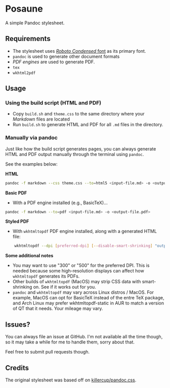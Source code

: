 # Posaune

A simple Pandoc stylesheet.

## Requirements

- The stylesheet uses [*Roboto Condensed* font](https://fonts.google.com/specimen/Roboto+Condensed) as its primary font.
- `pandoc` is used to generate other document formats
- *PDF engines* are used to generate PDF.
 - `tex`
 - `wkhtml2pdf`

## Usage

### Using the build script (HTML and PDF)

- Copy `build.sh` and `theme.css` to the same directory where your *Markdown* files are located
- Run `build.sh` to generate HTML and PDF for all `.md` files in the directory.


### Manually via pandoc

Just like how the build script generates pages, you can always generate HTML and PDF output 
manually through the terminal using `pandoc`.

See the examples below:

**HTML**

```bash
pandoc -f markdown --css theme.css --to=html5 <input-file.md> -o <output-file.html> --self-contained
```

**Basic PDF**

- With a PDF engine installed (e.g., BasicTeX)...

```bash
pandoc -f markdown --to=pdf <input-file.md> -o <output-file.pdf>
```    

**Styled PDF**

- With `wkhtmltopdf` PDF engine installed, along with a generated HTML file:

```bash
    wkhtmltopdf --dpi [preferred-dpi] [--disable-smart-shrinking] "output-file.html" "output-file.pdf"
```

**Some additional notes**

- You may want to use "300" or "500" for the preferred DPI. This is needed because some high-resolution displays can affect how `wkhtmltopdf` generates its PDFs.
- Other builds of `wkhtmltopdf` (MacOS) may strip CSS data with smart-shrinking on. See if it works out for you.
- `pandoc` and `wkhtmltopdf` may vary across Linux distros / MacOS. For example, MacOS can opt for BasicTeX instead of the entre TeX package, and Arch Linux may prefer wkhtmltopdf-static in AUR to match a version of QT that it needs. Your mileage may vary.

## Issues?

You can always file an issue at GitHub. I'm not available all the time though, so it may take
a while for me to handle them, sorry about that.

Feel free to submit pull requests though.

## Credits

The original stylesheet was based off on [killercup/pandoc.css](https://gist.github.com/killercup/5917178). 
